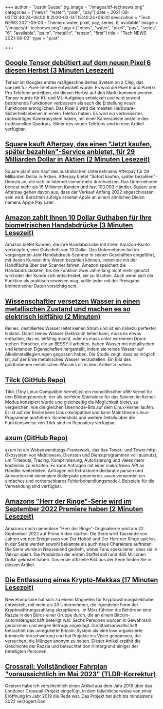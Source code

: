 +++
author = "Justin Guese"
bg_image = "/images/df-technews.png"
categories = ["news", "water", "pixel", "pay"]
date = 2021-08-03T12:40:24+06:00 # 2020-03-14T15:40:24+06:00
description = "Tech NEWS 2021-08-03 - Themen: water, pixel, pay, series, 6, available"
image = "/images/df-technews.png"
tags = ["news", "water", "pixel", "pay", "series", "6", "available", "palm", "metallic", "tensor", "first"]
title = "Tech NEWS 2021-08-03"
type = "post"

+++

## [Google Tensor debütiert auf dem neuen Pixel 6 diesen Herbst (3 Minuten Lesezeit)](https://blog.google/products/pixel/google-tensor-debuts-new-pixel-6-fall/)

 Tensor ist Googles erstes maßgeschneidertes System on a Chip, das speziell für Pixel-Telefone entwickelt wurde. Es wird die Pixel 6 und Pixel 6 Pro Telefone antreiben, die diesen Herbst auf den Markt kommen werden. Tensor wurde für KI- und ML-Aufgaben entwickelt und wird sowohl bestehende Funktionen verbessern als auch die Erstellung neuer Funktionen ermöglichen. Das Pixel 6 wird die meisten Hardware-Sicherheitsebenen in einem Telefon haben. Es wird ein verbessertes rückwärtiges Kamerasystem haben, mit einer Kameraleiste anstelle des traditionellen Quadrats. Bilder des neuen Telefons sind in dem Artikel verfügbar.

## [Square kauft Afterpay, das einen "Jetzt kaufen, später bezahlen"-Service anbietet, für 29 Milliarden Dollar in Aktien (2 Minuten Lesezeit)](https://www.theverge.com/2021/8/1/22605025/square-afterpay-acquisition-buy-now-pay-later-service-29-billion-stock)

 Square plant den Kauf des australischen Unternehmens Afterpay für 29 Milliarden Dollar in Aktien. Afterpay bietet "Sofort kaufen, später bezahlen"-Dienste an, die sich im Internet immer mehr durchsetzen. Das Unternehmen betreut mehr als 16 Millionen Kunden und fast 100.000 Händler. Square und Afterpay gehen davon aus, dass der Verkauf Anfang 2022 abgeschlossen sein wird. Berichten zufolge arbeitet Apple an einem ähnlichen Dienst namens Apple Pay Later.

## [Amazon zahlt Ihnen 10 Dollar Guthaben für Ihre biometrischen Handabdrücke (3 Minuten Lesezeit)](https://techcrunch.com/2021/08/02/amazon-credit-palm-biometrics/)

 Amazon bietet Kunden, die ihre Handabdrücke mit ihrem Amazon-Konto verknüpfen, eine Gutschrift von 10 Dollar. Das Unternehmen hat im vergangenen Jahr Handabdruck-Scanner in seinen Geschäften eingeführt, mit denen Kunden ihre Waren bezahlen können, indem sie mit der Handfläche über den Scanner fahren. Amazon speichert die Handabdruckdaten, bis die Funktion zwei Jahre lang nicht mehr genutzt wird oder der Kunde sich entscheidet, sie zu löschen. Auch wenn sich die Funktion als praktisch erweisen mag, sollte jeder mit der Preisgabe biometrischer Daten vorsichtig sein.

## [Wissenschaftler versetzen Wasser in einen metallischen Zustand und machen es so elektrisch leitfähig (2 Minuten)](https://interestingengineering.com/scientists-transform-water-into-metallic-state-it-conducts-electricity)

 Reines, destilliertes Wasser leitet keinen Strom und ist ein nahezu perfekter Isolator. Damit reines Wasser Elektrizität leiten kann, muss es etwas enthalten, das es leitfähig macht, oder es muss unter extremem Druck stehen. Forscher, die an BESSY II arbeiten, haben Wasser mit metallischen und leitenden Eigenschaften hergestellt, indem sie reines Wasser auf Alkalimetalllegierungen gegossen haben. Die Studie zeigt, dass es möglich ist, auf der Erde metallisches Wasser herzustellen. Ein Bild des goldfarbenen metallischen Wassers ist in dem Artikel zu sehen.

## [Tilck (GitHub Repo)](https://github.com/vvaltchev/tilck)

 Tilck (Tiny Linux Compatible Kernel) ist ein monolithischer x86-Kernel für den Bildungsbereich, der als perfekte Spielwiese für das Spielen im Kernel-Modus konzipiert wurde und gleichzeitig die Möglichkeit bietet, zu vergleichen, wie die gleichen Usermode-Bits auf dem Linux-Kernel laufen. Er ist auf der Binärebene Linux-kompatibel und kann Mainstream-Linux-Programme ausführen. Screenshots und weitere Details über die Funktionsweise von Tilck sind im Repository verfügbar.

## [axum (GitHub Repo)](https://github.com/tokio-rs/axum)

 axum ist ein Webanwendungs-Framework, das das Tower- und Tower-http-Ökosystem von Middleware, Diensten und Dienstprogrammen voll ausnutzt, um Timeouts, Tracing, Komprimierung, Autorisierung und vieles mehr kostenlos zu erhalten. Es kann Anfragen mit einer makrofreien API an Handler weiterleiten, Anfragen mit Extraktoren deklarativ parsen und Antworten mit minimalem Boilerplate generieren. axum verwendet ein einfaches und vorhersehbares Fehlerbehandlungsmodell. Beispiele für die Verwendung sind verfügbar.

## [Amazons "Herr der Ringe"-Serie wird im September 2022 Premiere haben (2 Minuten Lesezeit)](https://www.theverge.com/2021/8/2/22606267/lord-of-the-rings-amazon-series-release-date)

 Amazons noch namenlose "Herr der Ringe"-Originalserie wird am 22. September 2022 auf Prime Video starten. Die Serie wird Tausende von Jahren vor den Ereignissen von Der Hobbit und Der Herr der Ringe spielen. In der Serie werden sowohl bekannte als auch neue Charaktere auftreten. Die Serie wurde in Neuseeland gedreht, wobei Fans spekulieren, dass sie in Valinor spielt. Die Produktion der ersten Staffel soll rund 465 Millionen Dollar gekostet haben. Das erste offizielle Bild aus der Serie finden Sie in diesem Artikel.

## [Die Entlassung eines Krypto-Mekkas (17 Minuten Lesezeit)](https://www.theverge.com/22599932/bitcoin-raid-keene-new-hampshire-ian-freeman-libertarian-prosecution)

 New Hampshire hat sich zu einem Magneten für Kryptowährungsliebhaber entwickelt, mit mehr als 20 Unternehmen, die irgendeine Form der Kryptowährungszahlung akzeptieren. Im März führten die Behörden eine Razzia in den Büros einer Gruppe durch, die an einem Bitcoin-Automatengeschäft beteiligt war. Sechs Personen wurden in Gewahrsam genommen und wegen Betrugs angeklagt. Die Staatsanwaltschaft betrachtet das unregulierte Bitcoin-System als eine lose organisierte kriminelle Verschwörung und hat Projekte ins Visier genommen, die versuchen, die Münzen anonym zu halten. Dieser Artikel erzählt die Geschichte der Razzia und beleuchtet den Hintergrund einiger der beteiligten Personen.

## [Crossrail: Vollständiger Fahrplan "voraussichtlich im Mai 2023" (TLDR-Korrektur)](https://www.bbc.com/news/uk-england-london-57890384/1/0100017b0b7c51b9-0e68647f-d1ee-4bcf-baa9-73dde268223f-000000/hN3BODUT1Vjq3XsbRbmVY3vEoga9BADGu-YFjP2dsF8=208)

 Gestern habe ich versehentlich einen Artikel aus dem Jahr 2016 über das Londoner Crossrail-Projekt eingefügt, in dem fälschlicherweise von einer Eröffnung im Jahr 2019 die Rede war. Das Projekt hat sich bis mindestens 2022 verzögert.Dan

